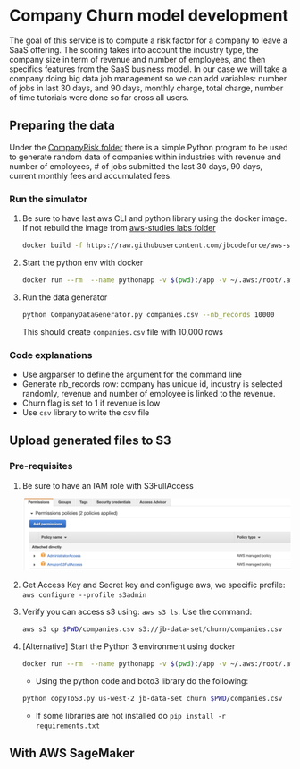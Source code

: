 # Company Churn model development

The goal of this service is to compute a risk factor for a company to leave a SaaS offering. The scoring takes into account the industry type, the company size in term of revenue and number of employees, and then specifics features from the SaaS business model. In our case we will take a company doing big data job management so we can add 
 variables: number of jobs in last 30 days, and 90 days, monthly  charge, total charge, number of time tutorials were done so far cross all users.    

## Preparing the data

Under the [CompanyRisk folder](https://github.com/jbcodeforce/big-data-tenant-analytics/tree/main/CompanyRisk) there is a simple Python program to be used to generate random data of companies within industries with revenue and number of employees, # of jobs submitted the last 30 days, 90 days, current monthly fees and accumulated fees. 

### Run the simulator


1. Be sure to have last aws CLI and python library using the docker image. If not rebuild the image from [aws-studies labs folder](https://github.com/jbcodeforce/aws-studies/tree/main/labs)

    ```sh
    docker build -f https://raw.githubusercontent.com/jbcodeforce/aws-studies/main/labs/Dockerfile -t jbcodeforce/aws-python .
    ```

1. Start the python env with docker

    ```sh
    docker run --rm  --name pythonapp -v $(pwd):/app -v ~/.aws:/root/.aws -it  -p 5000:5000 jbcodeforce/aws-python bash
    ```

1. Run the data generator

    ```sh
    python CompanyDataGenerator.py companies.csv --nb_records 10000
    ```

    This should create `companies.csv` file with 10,000 rows

### Code explanations

* Use argparser to define the argument for the command line
* Generate nb_records row: company has unique id, industry is selected randomly, revenue and number of employee is linked to the revenue.
* Churn flag is set to 1 if revenue is low
* Use `csv` library to write the csv file


## Upload generated files to S3

### Pre-requisites

1. Be sure to have an IAM role with S3FullAccess

    ![](../docs/images/s3-policy.png)

1. Get Access Key and Secret key and configuge aws, we specific profile: `aws configure --profile s3admin`

1. Verify you can access s3 using: `aws s3 ls`. Use the command:

    ```sh
    aws s3 cp $PWD/companies.csv s3://jb-data-set/churn/companies.csv  --profile s3admin
    ```

1. [Alternative] Start the Python 3 environment using docker

    ```sh
    docker run --rm  --name pythonapp -v $(pwd):/app -v ~/.aws:/root/.aws -it  -p 5000:5000 jbcodeforce/aws-python bash
    ```

    * Using the python code and boto3 library do the following:

    ```sh
    python copyToS3.py us-west-2 jb-data-set churn $PWD/companies.csv 
    ```

    * If some libraries are not installed do `pip install -r requirements.txt`

## With AWS SageMaker
